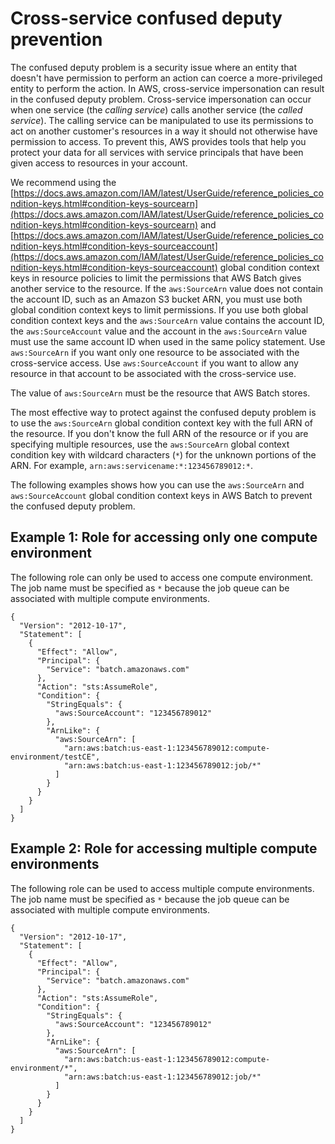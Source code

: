 # Cross\-service confused deputy prevention<a name="cross-service-confused-deputy-prevention"></a>

The confused deputy problem is a security issue where an entity that doesn't have permission to perform an action can coerce a more\-privileged entity to perform the action\. In AWS, cross\-service impersonation can result in the confused deputy problem\. Cross\-service impersonation can occur when one service \(the *calling service*\) calls another service \(the *called service*\)\. The calling service can be manipulated to use its permissions to act on another customer's resources in a way it should not otherwise have permission to access\. To prevent this, AWS provides tools that help you protect your data for all services with service principals that have been given access to resources in your account\. 

We recommend using the [https://docs.aws.amazon.com/IAM/latest/UserGuide/reference_policies_condition-keys.html#condition-keys-sourcearn](https://docs.aws.amazon.com/IAM/latest/UserGuide/reference_policies_condition-keys.html#condition-keys-sourcearn) and [https://docs.aws.amazon.com/IAM/latest/UserGuide/reference_policies_condition-keys.html#condition-keys-sourceaccount](https://docs.aws.amazon.com/IAM/latest/UserGuide/reference_policies_condition-keys.html#condition-keys-sourceaccount) global condition context keys in resource policies to limit the permissions that AWS Batch gives another service to the resource\. If the `aws:SourceArn` value does not contain the account ID, such as an Amazon S3 bucket ARN, you must use both global condition context keys to limit permissions\. If you use both global condition context keys and the `aws:SourceArn` value contains the account ID, the `aws:SourceAccount` value and the account in the `aws:SourceArn` value must use the same account ID when used in the same policy statement\. Use `aws:SourceArn` if you want only one resource to be associated with the cross\-service access\. Use `aws:SourceAccount` if you want to allow any resource in that account to be associated with the cross\-service use\.

The value of `aws:SourceArn` must be the resource that AWS Batch stores\.

The most effective way to protect against the confused deputy problem is to use the `aws:SourceArn` global condition context key with the full ARN of the resource\. If you don't know the full ARN of the resource or if you are specifying multiple resources, use the `aws:SourceArn` global context condition key with wildcard characters \(`*`\) for the unknown portions of the ARN\. For example, `arn:aws:servicename:*:123456789012:*`\.

The following examples shows how you can use the `aws:SourceArn` and `aws:SourceAccount` global condition context keys in AWS Batch to prevent the confused deputy problem\.

## Example 1: Role for accessing only one compute environment<a name="cross-service-confused-deputy-prevention-example-1"></a>

The following role can only be used to access one compute environment\. The job name must be specified as `*` because the job queue can be associated with multiple compute environments\.

```
{
  "Version": "2012-10-17",
  "Statement": [
    {
      "Effect": "Allow",
      "Principal": {
        "Service": "batch.amazonaws.com"
      },
      "Action": "sts:AssumeRole",
      "Condition": {
        "StringEquals": {
          "aws:SourceAccount": "123456789012"
        },
        "ArnLike": {
          "aws:SourceArn": [
            "arn:aws:batch:us-east-1:123456789012:compute-environment/testCE",
            "arn:aws:batch:us-east-1:123456789012:job/*"
          ]
        }
      }
    }
  ]
}
```

## Example 2: Role for accessing multiple compute environments<a name="cross-service-confused-deputy-prevention-example-2"></a>

The following role can be used to access multiple compute environments\. The job name must be specified as `*` because the job queue can be associated with multiple compute environments\.

```
{
  "Version": "2012-10-17",
  "Statement": [
    {
      "Effect": "Allow",
      "Principal": {
        "Service": "batch.amazonaws.com"
      },
      "Action": "sts:AssumeRole",
      "Condition": {
        "StringEquals": {
          "aws:SourceAccount": "123456789012"
        },
        "ArnLike": {
          "aws:SourceArn": [
            "arn:aws:batch:us-east-1:123456789012:compute-environment/*",
            "arn:aws:batch:us-east-1:123456789012:job/*"
          ]
        }
      }
    }
  ]
}
```
